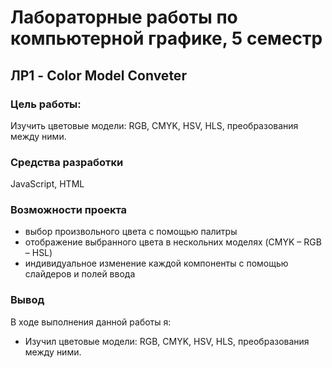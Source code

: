 # Лабораторные работы по компьютерной графике, 5 семестр
##  ЛР1 - Color Model Conveter
### Цель работы:
Изучить цветовые модели: RGB, CMYK, HSV, HLS, преобразования между ними.
### Средства разработки
JavaScript, HTML
### Возможности проекта
* выбор произвольного цвета с помощью палитры
* отображение выбранного цвета в нескольних моделях (CMYK – RGB – HSL)
* индивидуальное изменение каждой компоненты с помощью слайдеров и полей ввода 
### Вывод
В ходе выполнения данной работы я:
* Изучил цветовые модели: RGB, CMYK, HSV, HLS, преобразования между ними.